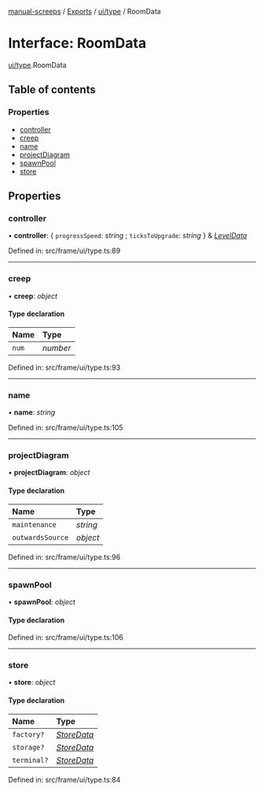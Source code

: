 [manual-screeps](../README.md) / [Exports](../modules.md) / [ui/type](../modules/ui_type.md) / RoomData

# Interface: RoomData

[ui/type](../modules/ui_type.md).RoomData

## Table of contents

### Properties

- [controller](ui_type.roomdata.md#controller)
- [creep](ui_type.roomdata.md#creep)
- [name](ui_type.roomdata.md#name)
- [projectDiagram](ui_type.roomdata.md#projectdiagram)
- [spawnPool](ui_type.roomdata.md#spawnpool)
- [store](ui_type.roomdata.md#store)

## Properties

### controller

• **controller**: { `progressSpeed`: *string* ; `ticksToUpgrade`: *string*  } & [*LevelData*](ui_type.leveldata.md)

Defined in: src/frame/ui/type.ts:89

___

### creep

• **creep**: *object*

#### Type declaration

| Name | Type |
| :------ | :------ |
| `num` | *number* |

Defined in: src/frame/ui/type.ts:93

___

### name

• **name**: *string*

Defined in: src/frame/ui/type.ts:105

___

### projectDiagram

• **projectDiagram**: *object*

#### Type declaration

| Name | Type |
| :------ | :------ |
| `maintenance` | *string* |
| `outwardsSource` | *object* |

Defined in: src/frame/ui/type.ts:96

___

### spawnPool

• **spawnPool**: *object*

#### Type declaration

Defined in: src/frame/ui/type.ts:106

___

### store

• **store**: *object*

#### Type declaration

| Name | Type |
| :------ | :------ |
| `factory?` | [*StoreData*](ui_type.storedata.md) |
| `storage?` | [*StoreData*](ui_type.storedata.md) |
| `terminal?` | [*StoreData*](ui_type.storedata.md) |

Defined in: src/frame/ui/type.ts:84
